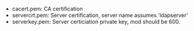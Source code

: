 
- cacert.pem: CA certification
- servercrt.pem: Server certification, server name assumes 'ldapserver'
- serverkey.pem: Server certiciation private key, mod should be 600.
